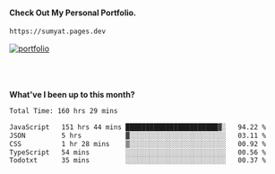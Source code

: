 #### Check Out My Personal Portfolio.
````bash
https://sumyat.pages.dev
````

<a href='https://sumyat.pages.dev/'>
    <img src='https://user-images.githubusercontent.com/108873224/211860821-15c31441-8db7-4fb7-8537-28a0c11e9408.png' alt='portfolio' align='center' />
</a>


<br />
<br />


<br />
<br />

**What've I been up to this month?**

<!--START_SECTION:waka-->

```txt
Total Time: 160 hrs 29 mins

JavaScript   151 hrs 44 mins ███████████████████████▓░   94.22 %
JSON         5 hrs           ▓░░░░░░░░░░░░░░░░░░░░░░░░   03.11 %
CSS          1 hr 28 mins    ▒░░░░░░░░░░░░░░░░░░░░░░░░   00.92 %
TypeScript   54 mins         ░░░░░░░░░░░░░░░░░░░░░░░░░   00.56 %
Todotxt      35 mins         ░░░░░░░░░░░░░░░░░░░░░░░░░   00.37 %
```

<!--END_SECTION:waka-->





